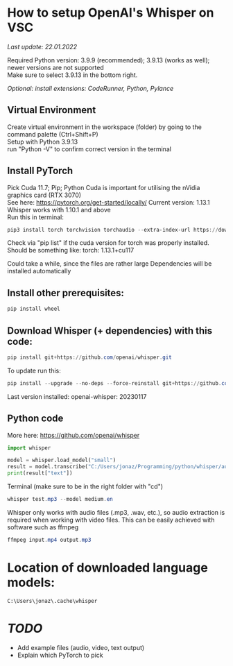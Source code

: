 # How to setup OpenAI's Whisper on VSC

*Last update: 22.01.2022*

Required Python version: 3.9.9 (recommended); 3.9.13 (works as well); newer versions are not supported\
Make sure to select 3.9.13 in the bottom right.

*Optional: install extensions: CodeRunner, Python, Pylance*

## Virtual Environment

Create virtual environment in the workspace (folder) by going to the command palette (Ctrl+Shift+P)\
Setup with Python 3.9.13\
run "Python -V" to confirm correct version in the terminal

## Install PyTorch

Pick Cuda 11.7; Pip; Python Cuda is important for utilising the nVidia graphics card (RTX 3070)\
See here: <https://pytorch.org/get-started/locally/> Current version: 1.13.1\
Whisper works with 1.10.1 and above\
Run this in terminal:

``` powershell
pip3 install torch torchvision torchaudio --extra-index-url https://download.pytorch.org/whl/cu117
```

Check via "pip list" if the cuda version for torch was properly installed. Should be something like: torch: 1.13.1+cu117

Could take a while, since the files are rather large Dependencies will be installed automatically

## Install other prerequisites:

``` powershell
pip install wheel
```

## Download Whisper (+ dependencies) with this code:

``` powershell
pip install git+https://github.com/openai/whisper.git 
```

To update run this:

``` powershell
pip install --upgrade --no-deps --force-reinstall git+https://github.com/openai/whisper.git
```

Last version installed: openai-whisper: 20230117

## Python code

More here: <https://github.com/openai/whisper>

``` python
import whisper

model = whisper.load_model("small")
result = model.transcribe("C:/Users/jonaz/Programming/python/whisper/audio/test.mp3")
print(result["text"])
```

Terminal (make sure to be in the right folder with "cd")

``` powershell
whisper test.mp3 --model medium.en
```

Whisper only works with audio files (.mp3, .wav, etc.), so audio extraction is required when working with video files. This can be easily achieved with software such as ffmpeg

``` powershell
ffmpeg input.mp4 output.mp3
```

# Location of downloaded language models:

    C:\Users\jonaz\.cache\whisper
    
# *TODO*
- Add example files (audio, video, text output)
- Explain which PyTorch to pick
